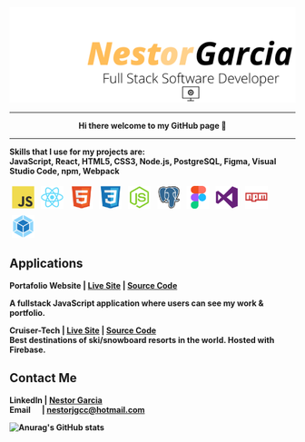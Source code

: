 <p>
  <img width="750" src="/Garcia3.png" alt="banner">
</p>

---
<p align="center">    <b>Hi there welcome to my GitHub page 👋 <b> </p> 




  
  ---
  **Skills that I use for my projects are:**<br>
    JavaScript, React, HTML5, CSS3, Node.js, PostgreSQL, Figma, Visual Studio Code, npm, Webpack
    <p>
      <img src="https://raw.githubusercontent.com/devicons/devicon/c7d326b6009e60442abc35fa45706d6f30ee4c8e/icons/javascript/javascript-original.svg" alt="JavaScript" height="40" style="vertical-align:top; margin:4px">
      <img src="https://raw.githubusercontent.com/devicons/devicon/c7d326b6009e60442abc35fa45706d6f30ee4c8e/icons/react/react-original.svg" alt="React" height="40" style="vertical-align:top; margin:4px">
      <img src="https://raw.githubusercontent.com/devicons/devicon/c7d326b6009e60442abc35fa45706d6f30ee4c8e/icons/html5/html5-original.svg" alt="HTML" height="40" style="vertical-align:top; margin:4px">
      <img src="https://raw.githubusercontent.com/devicons/devicon/c7d326b6009e60442abc35fa45706d6f30ee4c8e/icons/css3/css3-original.svg" alt="CSS" height="40" style="vertical-   align:top; margin:4px">
      <img src="https://raw.githubusercontent.com/devicons/devicon/c7d326b6009e60442abc35fa45706d6f30ee4c8e/icons/nodejs/nodejs-original.svg" alt="NodeJS" height="40" style="vertical-align:top; margin:4px">
      <img src="https://raw.githubusercontent.com/devicons/devicon/c7d326b6009e60442abc35fa45706d6f30ee4c8e/icons/postgresql/postgresql-original.svg" alt="PostgreSQL" height="40" style="vertical-align:top; margin:4px">
      <img src="https://raw.githubusercontent.com/devicons/devicon/c7d326b6009e60442abc35fa45706d6f30ee4c8e/icons/figma/figma-original.svg" alt="Figma" height="40" style="vertical-align:top; margin:4px">
      <img src="https://raw.githubusercontent.com/devicons/devicon/c7d326b6009e60442abc35fa45706d6f30ee4c8e/icons/visualstudio/visualstudio-plain.svg" alt="VSCode" height="40" style="vertical-align:top; margin:4px">
      <img src="https://raw.githubusercontent.com/devicons/devicon/c7d326b6009e60442abc35fa45706d6f30ee4c8e/icons/npm/npm-original-wordmark.svg" alt="npm" height="40" style="vertical-align:top; margin:4px">
      <img src="https://raw.githubusercontent.com/devicons/devicon/c7d326b6009e60442abc35fa45706d6f30ee4c8e/icons/webpack/webpack-original.svg" alt="Webpack" height="40" style="vertical-align:top; margin:4px">
    </p>

## Applications
**Portafolio Website** | [Live Site](https://nestorjgc.io/) | [Source Code](https://nestorjgc.io/)<br>

A fullstack JavaScript application where users can see my work & portfolio.

**Cruiser-Tech** | [Live Site](https://cruisertech-dev.web.app/) | [Source Code](https://cruisertech-dev.web.app/)<br>
Best destinations of ski/snowboard resorts in the world. Hosted with Firebase.

## Contact Me

**LinkedIn** | [Nestor Garcia](https://www.linkedin.com/in/nestorjgc)<br>
**Email**&nbsp;&nbsp;&nbsp;&nbsp;&nbsp;&nbsp;| nestorjgcc@hotmail.com<br>


![Anurag's GitHub stats](https://github-readme-stats.vercel.app/api?username=nestorjgc&show_icons=true&theme=gruvbox)




